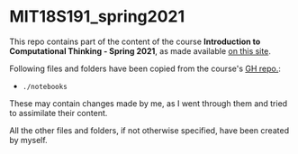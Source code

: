 # MIT18S191_spring2021

This repo contains part of the content of the course **Introduction to Computational Thinking - Spring 2021**, as made available [on this site](https://computationalthinking.mit.edu/Spring21/).

Following files and folders have been copied from the course's [GH repo.](https://github.com/mitmath/18S191):
* `./notebooks`

These may contain changes made by me, as I went through them and tried to assimilate their content.

All the other files and folders, if not otherwise specified, have been created by myself.
